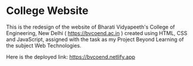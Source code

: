 # College Website

This is the redesign of the website of Bharati Vidyapeeth's College of Engineering, New Delhi ( https://bvcoend.ac.in ) created using HTML, CSS and JavaScript, assigned with the task as my Project Beyond Learning of the subject Web Technologies.

Here is the deployed link: https://bvcoend.netlify.app
